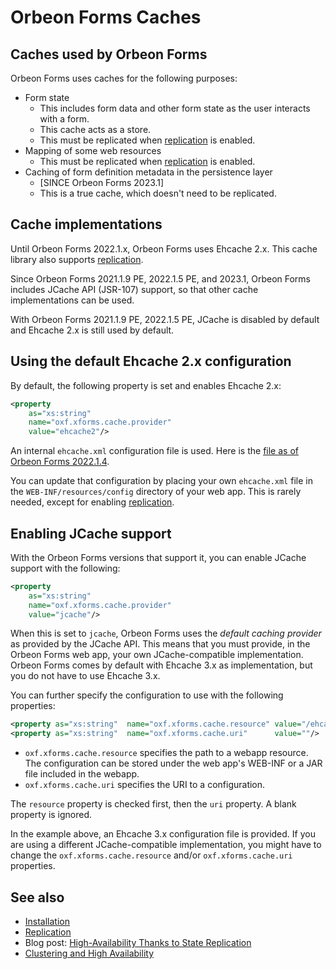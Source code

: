  # Orbeon Forms Caches

## Caches used by Orbeon Forms

Orbeon Forms uses caches for the following purposes:

- Form state
    - This includes form data and other form state as the user interacts with a form.
    - This cache acts as a store.
    - This must be replicated when [replication](replication.md) is enabled. 
- Mapping of some web resources
    - This must be replicated when [replication](replication.md) is enabled.
- Caching of form definition metadata in the persistence layer
    - [SINCE Orbeon Forms 2023.1]
    - This is a true cache, which doesn't need to be replicated.

## Cache implementations

Until Orbeon Forms 2022.1.x, Orbeon Forms uses Ehcache 2.x. This cache library also supports [replication](replication.md).

Since Orbeon Forms 2021.1.9 PE, 2022.1.5 PE, and 2023.1, Orbeon Forms includes JCache API (JSR-107) support, so that other cache implementations can be used.

With Orbeon Forms 2021.1.9 PE, 2022.1.5 PE, JCache is disabled by default and Ehcache 2.x is still used by default.

## Using the default Ehcache 2.x configuration

By default, the following property is set and enables Ehcache 2.x:

```xml
<property
    as="xs:string"
    name="oxf.xforms.cache.provider"
    value="ehcache2"/>
```

An internal `ehcache.xml` configuration file is used. Here is the [file as of Orbeon Forms 2022.1.4](https://github.com/orbeon/orbeon-forms/blob/0f5bcf02178009c8a33868227c9b1d03e019e80d/src/main/resources/config/ehcache.xml).

You can update that configuration by placing your own `ehcache.xml` file in the `WEB-INF/resources/config` directory of your web app. This is rarely needed, except for enabling [replication](replication.md).

## Enabling JCache support

With the Orbeon Forms versions that support it, you can enable JCache support with the following:

```xml
<property
    as="xs:string"
    name="oxf.xforms.cache.provider"
    value="jcache"/>
```

When this is set to `jcache`, Orbeon Forms uses the *default caching provider* as provided by the JCache API. This means that you must provide, in the Orbeon Forms web app, your own JCache-compatible implementation. Orbeon Forms comes by default with Ehcache 3.x as implementation, but you do not have to use Ehcache 3.x.

You can further specify the configuration to use with the following properties:

```xml
<property as="xs:string"  name="oxf.xforms.cache.resource" value="/ehcache3.xml"/>
<property as="xs:string"  name="oxf.xforms.cache.uri"      value=""/>
```

- `oxf.xforms.cache.resource` specifies the path to a webapp resource. The configuration can be stored under the web app's WEB-INF or a JAR file included in the webapp.
- `oxf.xforms.cache.uri` specifies the URI to a configuration.

The `resource` property is checked first, then the `uri` property. A blank property is ignored.

In the example above, an Ehcache 3.x configuration file is provided. If you are using a different JCache-compatible implementation, you might have to change the `oxf.xforms.cache.resource` and/or `oxf.xforms.cache.uri` properties.

## See also

- [Installation](README.md)
- [Replication](replication.md)
- Blog post: [High-Availability Thanks to State Replication](https://blog.orbeon.com/2018/03/high-availability-thanks-to-state.html)
- [Clustering and High Availability](/configuration/advanced/clustering.md)
